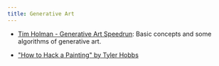 ```yaml
---
title: Generative Art
---
```


- [Tim Holman - Generative Art Speedrun](https://youtu.be/4Se0_w0ISYk): Basic concepts and some algorithms of generative art.

- ["How to Hack a Painting" by Tyler Hobbs](https://youtu.be/5R9eywArFTE)

